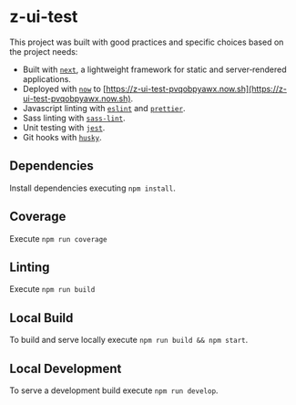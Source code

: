 # z-ui-test

This project was built with good practices and specific choices based on the project needs:
- Built with [`next`](https://nextjs.org/), a lightweight framework for static and server‑rendered applications.
- Deployed with [`now`](https://zeit.co/now) to [https://z-ui-test-pvqobpyawx.now.sh](https://z-ui-test-pvqobpyawx.now.sh).
- Javascript linting with [`eslint`](https://eslint.org/) and [`prettier`](https://github.com/prettier/prettier).
- Sass linting with [`sass-lint`](https://github.com/sasstools/sass-lint).
- Unit testing with [`jest`](https://jestjs.io/).
- Git hooks with [`husky`](https://github.com/typicode/husky).

## Dependencies
Install dependencies executing `npm install`.

## Coverage
Execute `npm run coverage`

## Linting
Execute `npm run build`

## Local Build
To build and serve locally execute `npm run build && npm start`.

## Local Development
To serve a development build execute `npm run develop`.
